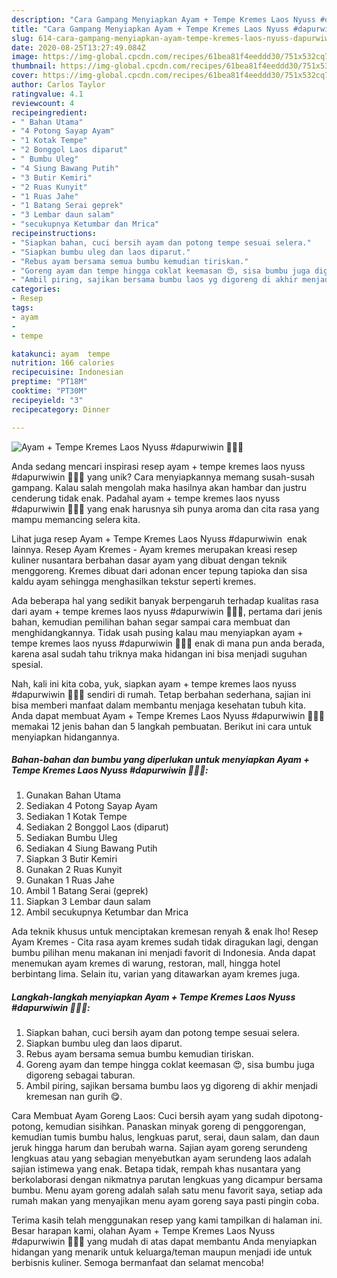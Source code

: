 ```yaml
---
description: "Cara Gampang Menyiapkan Ayam + Tempe Kremes Laos Nyuss #dapurwiwin 👩🏻‍🍳 yang Bikin Ngiler"
title: "Cara Gampang Menyiapkan Ayam + Tempe Kremes Laos Nyuss #dapurwiwin 👩🏻‍🍳 yang Bikin Ngiler"
slug: 614-cara-gampang-menyiapkan-ayam-tempe-kremes-laos-nyuss-dapurwiwin-yang-bikin-ngiler
date: 2020-08-25T13:27:49.084Z
image: https://img-global.cpcdn.com/recipes/61bea81f4eeddd30/751x532cq70/ayam-tempe-kremes-laos-nyuss-dapurwiwin-👩🏻🍳-foto-resep-utama.jpg
thumbnail: https://img-global.cpcdn.com/recipes/61bea81f4eeddd30/751x532cq70/ayam-tempe-kremes-laos-nyuss-dapurwiwin-👩🏻🍳-foto-resep-utama.jpg
cover: https://img-global.cpcdn.com/recipes/61bea81f4eeddd30/751x532cq70/ayam-tempe-kremes-laos-nyuss-dapurwiwin-👩🏻🍳-foto-resep-utama.jpg
author: Carlos Taylor
ratingvalue: 4.1
reviewcount: 4
recipeingredient:
- " Bahan Utama"
- "4 Potong Sayap Ayam"
- "1 Kotak Tempe"
- "2 Bonggol Laos diparut"
- " Bumbu Uleg"
- "4 Siung Bawang Putih"
- "3 Butir Kemiri"
- "2 Ruas Kunyit"
- "1 Ruas Jahe"
- "1 Batang Serai geprek"
- "3 Lembar daun salam"
- "secukupnya Ketumbar dan Mrica"
recipeinstructions:
- "Siapkan bahan, cuci bersih ayam dan potong tempe sesuai selera."
- "Siapkan bumbu uleg dan laos diparut."
- "Rebus ayam bersama semua bumbu kemudian tiriskan."
- "Goreng ayam dan tempe hingga coklat keemasan 😍, sisa bumbu juga digoreng sebagai taburan."
- "Ambil piring, sajikan bersama bumbu laos yg digoreng di akhir menjadi kremesan nan gurih 😋."
categories:
- Resep
tags:
- ayam
- 
- tempe

katakunci: ayam  tempe 
nutrition: 166 calories
recipecuisine: Indonesian
preptime: "PT18M"
cooktime: "PT30M"
recipeyield: "3"
recipecategory: Dinner

---
```



![Ayam + Tempe Kremes Laos Nyuss #dapurwiwin 👩🏻‍🍳](https://img-global.cpcdn.com/recipes/61bea81f4eeddd30/751x532cq70/ayam-tempe-kremes-laos-nyuss-dapurwiwin-👩🏻🍳-foto-resep-utama.jpg)

Anda sedang mencari inspirasi resep ayam + tempe kremes laos nyuss #dapurwiwin 👩🏻‍🍳 yang unik? Cara menyiapkannya memang susah-susah gampang. Kalau salah mengolah maka hasilnya akan hambar dan justru cenderung tidak enak. Padahal ayam + tempe kremes laos nyuss #dapurwiwin 👩🏻‍🍳 yang enak harusnya sih punya aroma dan cita rasa yang mampu memancing selera kita.

Lihat juga resep Ayam + Tempe Kremes Laos Nyuss #dapurwiwin ‍ enak lainnya. Resep Ayam Kremes - Ayam kremes merupakan kreasi resep kuliner nusantara berbahan dasar ayam yang dibuat dengan teknik menggoreng. Kremes dibuat dari adonan encer tepung tapioka dan sisa kaldu ayam sehingga menghasilkan tekstur seperti kremes.

Ada beberapa hal yang sedikit banyak berpengaruh terhadap kualitas rasa dari ayam + tempe kremes laos nyuss #dapurwiwin 👩🏻‍🍳, pertama dari jenis bahan, kemudian pemilihan bahan segar sampai cara membuat dan menghidangkannya. Tidak usah pusing kalau mau menyiapkan ayam + tempe kremes laos nyuss #dapurwiwin 👩🏻‍🍳 enak di mana pun anda berada, karena asal sudah tahu triknya maka hidangan ini bisa menjadi suguhan spesial.


Nah, kali ini kita coba, yuk, siapkan ayam + tempe kremes laos nyuss #dapurwiwin 👩🏻‍🍳 sendiri di rumah. Tetap berbahan sederhana, sajian ini bisa memberi manfaat dalam membantu menjaga kesehatan tubuh kita. Anda dapat membuat Ayam + Tempe Kremes Laos Nyuss #dapurwiwin 👩🏻‍🍳 memakai 12 jenis bahan dan 5 langkah pembuatan. Berikut ini cara untuk menyiapkan hidangannya.

<!--inarticleads1-->

##### Bahan-bahan dan bumbu yang diperlukan untuk menyiapkan Ayam + Tempe Kremes Laos Nyuss #dapurwiwin 👩🏻‍🍳:

1. Gunakan  Bahan Utama
1. Sediakan 4 Potong Sayap Ayam
1. Sediakan 1 Kotak Tempe
1. Sediakan 2 Bonggol Laos (diparut)
1. Sediakan  Bumbu Uleg
1. Sediakan 4 Siung Bawang Putih
1. Siapkan 3 Butir Kemiri
1. Gunakan 2 Ruas Kunyit
1. Gunakan 1 Ruas Jahe
1. Ambil 1 Batang Serai (geprek)
1. Siapkan 3 Lembar daun salam
1. Ambil secukupnya Ketumbar dan Mrica


Ada teknik khusus untuk menciptakan kremesan renyah &amp; enak lho! Resep Ayam Kremes - Cita rasa ayam kremes sudah tidak diragukan lagi, dengan bumbu pilihan menu makanan ini menjadi favorit di Indonesia. Anda dapat menemukan ayam kremes di warung, restoran, mall, hingga hotel berbintang lima. Selain itu, varian yang ditawarkan ayam kremes juga. 

<!--inarticleads2-->

##### Langkah-langkah menyiapkan Ayam + Tempe Kremes Laos Nyuss #dapurwiwin 👩🏻‍🍳:

1. Siapkan bahan, cuci bersih ayam dan potong tempe sesuai selera.
1. Siapkan bumbu uleg dan laos diparut.
1. Rebus ayam bersama semua bumbu kemudian tiriskan.
1. Goreng ayam dan tempe hingga coklat keemasan 😍, sisa bumbu juga digoreng sebagai taburan.
1. Ambil piring, sajikan bersama bumbu laos yg digoreng di akhir menjadi kremesan nan gurih 😋.


Cara Membuat Ayam Goreng Laos: Cuci bersih ayam yang sudah dipotong-potong, kemudian sisihkan. Panaskan minyak goreng di penggorengan, kemudian tumis bumbu halus, lengkuas parut, serai, daun salam, dan daun jeruk hingga harum dan berubah warna. Sajian ayam goreng serundeng lengkuas atau yang sebagian menyebutkan ayam serundeng laos adalah sajian istimewa yang enak. Betapa tidak, rempah khas nusantara yang berkolaborasi dengan nikmatnya parutan lengkuas yang dicampur bersama bumbu. Menu ayam goreng adalah salah satu menu favorit saya, setiap ada rumah makan yang menyajikan menu ayam goreng saya pasti pingin coba. 

Terima kasih telah menggunakan resep yang kami tampilkan di halaman ini. Besar harapan kami, olahan Ayam + Tempe Kremes Laos Nyuss #dapurwiwin 👩🏻‍🍳 yang mudah di atas dapat membantu Anda menyiapkan hidangan yang menarik untuk keluarga/teman maupun menjadi ide untuk berbisnis kuliner. Semoga bermanfaat dan selamat mencoba!
